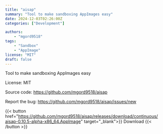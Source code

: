 ```yaml
---
title: "aisap"
summary: "Tool to make sandboxing AppImages easy"
date: 2024-12-03T02:26:00Z
categories: ["Development"]

authors:
    - "mgord9518"
tags: 
    - "Sandbox"
    - "AppImage"
license: "MIT"
draft: false
---
```


Tool to make sandboxing AppImages easy

License: MIT

Source code: <https://github.com/mgord9518/aisap>

Report the bug: <https://github.com/mgord9518/aisap/issues/new>  

{{< button href="https://github.com/mgord9518/aisap/releases/download/continuous/aisap-0.10.5-alpha-x86_64.AppImage" target="_blank">}}
Download
{{< /button >}}